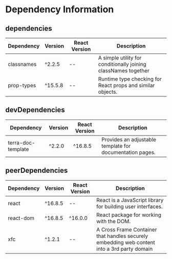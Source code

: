 # Dependency Information

## dependencies
| Dependency | Version | React Version | Description |
|-|-|-|-|
| classnames | ^2.2.5 | -- | A simple utility for conditionally joining classNames together |
| prop-types | ^15.5.8 | -- | Runtime type checking for React props and similar objects. |

## devDependencies
| Dependency | Version | React Version | Description |
|-|-|-|-|
| terra-doc-template | ^2.2.0 | ^16.8.5 | Provides an adjustable template for documentation pages. |

## peerDependencies
| Dependency | Version | React Version | Description |
|-|-|-|-|
| react | ^16.8.5 | -- | React is a JavaScript library for building user interfaces. |
| react-dom | ^16.8.5 | ^16.0.0 | React package for working with the DOM. |
| xfc | ^1.2.1 | -- | A Cross Frame Container that handles securely embedding web content into a 3rd party domain |
